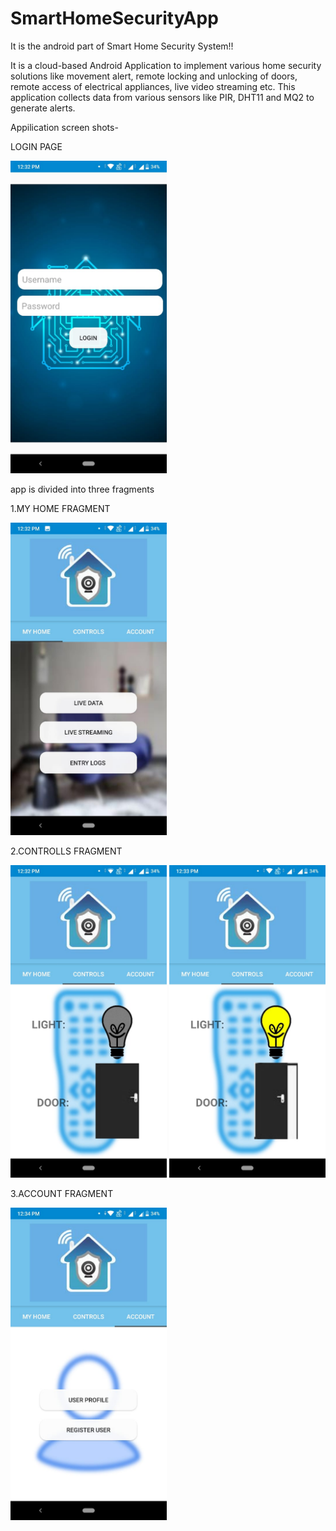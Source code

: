 # SmartHomeSecurityApp
It is the android part of Smart Home Security System!!

It is a cloud-based Android Application to implement various home security solutions like movement alert, remote locking and unlocking of doors, remote access of electrical appliances, live video streaming etc. This application collects data from various sensors like PIR, DHT11 and MQ2 to generate alerts.

Appilication screen shots-






LOGIN PAGE






<img src="images/login.jpeg" width=250>





app is divided into three fragments





1.MY HOME FRAGMENT







<img src="images/myhome.jpeg" width=250>






2.CONTROLLS FRAGMENT





<img src="images/controlloff.jpeg" width=250>








<img src="images/controllson.jpeg" width=250>






3.ACCOUNT FRAGMENT






<img src="images/account.jpeg" width=250>
